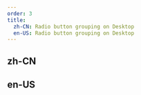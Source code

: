 ```yaml
---
order: 3
title:
  zh-CN: Radio button grouping on Desktop
  en-US: Radio button grouping on Desktop
---
```


## zh-CN

## en-US